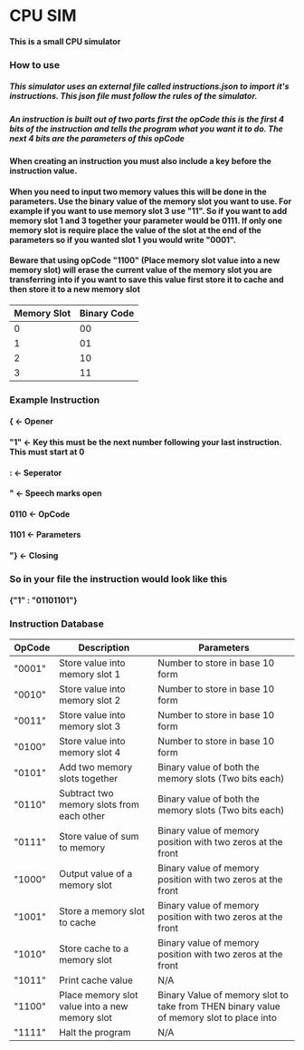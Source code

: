 #  CPU SIM
#### This is a small CPU simulator

### How to use
##### This simulator uses an external file called instructions.json to import it's instructions. This json file must follow the rules of the simulator.
##### An instruction is built out of two parts first the opCode this is the first 4 bits of the instruction and tells the program what you want it to do. The next 4 bits are the parameters of this opCode
#### When creating an instruction you must also include a key before the instruction value.
#### When you need to input two memory values this will be done in the parameters. Use the binary value of the memory slot you want to use. For example if you want to use memory slot 3 use "11". So if you want to add memory slot 1 and 3 together your parameter would be 0111. If only one memory slot is require place the value of the slot at the end of the parameters so if you wanted slot 1 you would write "0001".
#### Beware that using opCode "1100" (Place memory slot value into a new memory slot) will erase the current value of the memory slot you are transferring into if you want to save this value first store it to cache and then store it to a new memory slot
| Memory Slot | Binary Code |
|-------------|-------------|
| 0           | 00          |
| 1           | 01          |
| 2           | 10          |
| 3           | 11          |
### Example Instruction
#### { <- Opener
#### "1" <- Key this must be the next number following your last instruction. This must start at 0
#### : <- Seperator
#### " <- Speech marks open
#### 0110 <- OpCode
#### 1101 <- Parameters
#### "} <- Closing
### So in your file the instruction would look like this
#### {"1" : "01101101"}

### Instruction Database

| OpCode | Description                                    | Parameters                                                                              |
|--------|------------------------------------------------|-----------------------------------------------------------------------------------------|
| "0001" | Store value into memory slot 1                 | Number to store in base 10 form                                                         |
| "0010" | Store value into memory slot 2                 | Number to store in base 10 form                                                         |
| "0011" | Store value into memory slot 3                 | Number to store in base 10 form                                                         |
| "0100" | Store value into memory slot 4                 | Number to store in base 10 form                                                         |
| "0101" | Add two memory slots together                  | Binary value of both the memory slots (Two bits each)                                   |
| "0110" | Subtract two memory slots from each other      | Binary value of both the memory slots (Two bits each)                                   |
| "0111" | Store value of sum to memory                   | Binary value of memory position with two zeros at the front                             |
| "1000" | Output value of a memory slot                  | Binary value of memory position with two zeros at the front                             |
| "1001" | Store a memory slot to cache                   | Binary value of memory position with two zeros at the front                             |
| "1010" | Store cache to a memory slot                   | Binary value of memory position with two zeros at the front                             |
| "1011" | Print cache value                              | N/A                                                                                     |
| "1100" | Place memory slot value into a new memory slot | Binary Value of memory slot to take from THEN binary value of memory slot to place into |
| "1111" | Halt the program                               | N/A                                                                                     |